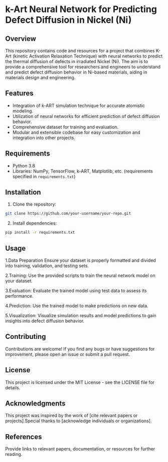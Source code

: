 # k-Art Neural Network for Predicting Defect Diffusion in Nickel (Ni)

## Overview
This repository contains code and resources for a project that combines K-Art (kinetic Activation Relaxation Technique) with neural networks to predict the thermal diffusion of defects in irradiated Nickel (Ni). The aim is to provide a comprehensive tool for researchers and engineers to understand and predict defect diffusion behavior in Ni-based materials, aiding in materials design and engineering.

## Features
- Integration of k-ART simulation technique for accurate atomistic modeling.
- Utilization of neural networks for efficient prediction of defect diffusion behavior.
- Comprehensive dataset for training and evaluation.
- Modular and extensible codebase for easy customization and integration into other projects.

## Requirements
- Python 3.8
- Libraries: NumPy, TensorFlow, k-ART, Matplotlib, etc. (requirements specified in `requirements.txt`)

## Installation
1. Clone the repository:

```bash
git clone https://github.com/your-username/your-repo.git
```

2. Install dependencies:

```bash
pip install -r requirements.txt
```

## Usage
1.Data Preparation
Ensure your dataset is properly formatted and divided into training, validation, and testing sets.

2.Training: Use the provided scripts to train the neural network model on your dataset.

3.Evaluation: Evaluate the trained model using test data to assess its performance.

4.Prediction: Use the trained model to make predictions on new data.

5.Visualization: Visualize simulation results and model predictions to gain insights into defect diffusion behavior.

## Contributing
Contributions are welcome! If you find any bugs or have suggestions for improvement, please open an issue or submit a pull request.

## License
This project is licensed under the MIT License - see the LICENSE file for details.

## Acknowledgments
This project was inspired by the work of [cite relevant papers or projects].Special thanks to [acknowledge individuals or organizations].

## References
Provide links to relevant papers, documentation, or resources for further reading.
